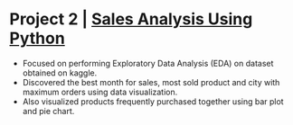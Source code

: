 # Project 2 | [Sales Analysis Using Python](https://github.com/Laxman-Parab/Sales_Analysis_Using_Python/blob/main/Sales_Analysis.ipynb) 
- Focused on performing Exploratory Data Analysis (EDA) on dataset obtained on kaggle.
- Discovered the best month for sales, most sold product and city with maximum orders using data visualization.
- Also visualized products frequently purchased together using bar plot and pie chart.
